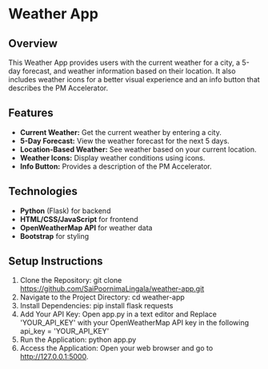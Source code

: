 # Weather App

## Overview

This Weather App provides users with the current weather for a city, a 5-day forecast, and weather information based on their location. It also includes weather icons for a better visual experience and an info button that describes the PM Accelerator.

## Features

- **Current Weather:** Get the current weather by entering a city.
- **5-Day Forecast:** View the weather forecast for the next 5 days.
- **Location-Based Weather:** See weather based on your current location.
- **Weather Icons:** Display weather conditions using icons.
- **Info Button:** Provides a description of the PM Accelerator.

## Technologies

- **Python** (Flask) for backend
- **HTML/CSS/JavaScript** for frontend
- **OpenWeatherMap API** for weather data
- **Bootstrap** for styling

## Setup Instructions

1. Clone the Repository: git clone https://github.com/SaiPoornimaLingala/weather-app.git
2. Navigate to the Project Directory: cd weather-app
3. Install Dependencies: pip install flask requests
4. Add Your API Key: Open app.py in a text editor and Replace 'YOUR_API_KEY' with your OpenWeatherMap API key in the following
       api_key = 'YOUR_API_KEY'
5. Run the Application: python app.py
6. Access the Application: Open your web browser and go to http://127.0.0.1:5000.
